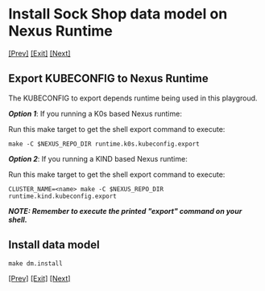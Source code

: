 # Install Sock Shop data model on Nexus Runtime

[[Prev]](Playground-SockShop-Compile-Datamodel-Lite.md) [[Exit]](../../README.md) [[Next]](Playground-SockShop-Access-Datamodel-API-Lite.md)


## Export KUBECONFIG to Nexus Runtime

The KUBECONFIG to export depends runtime being used in this playgroud.

***Option 1***: If you running a K0s based Nexus runtime:

Run this make target to get the shell export command to execute:
```
make -C $NEXUS_REPO_DIR runtime.k0s.kubeconfig.export
```

***Option 2***: If you running a KIND based Nexus runtime:

Run this make target to get the shell export command to execute:
```
CLUSTER_NAME=<name> make -C $NEXUS_REPO_DIR runtime.kind.kubeconfig.export
```

***NOTE: Remember to execute the printed "export" command on your shell.***

## Install data model
```
make dm.install
```

[[Prev]](Playground-SockShop-Compile-Datamodel-Lite.md) [[Exit]](../../README.md) [[Next]](Playground-SockShop-Access-Datamodel-API-Lite.md)

